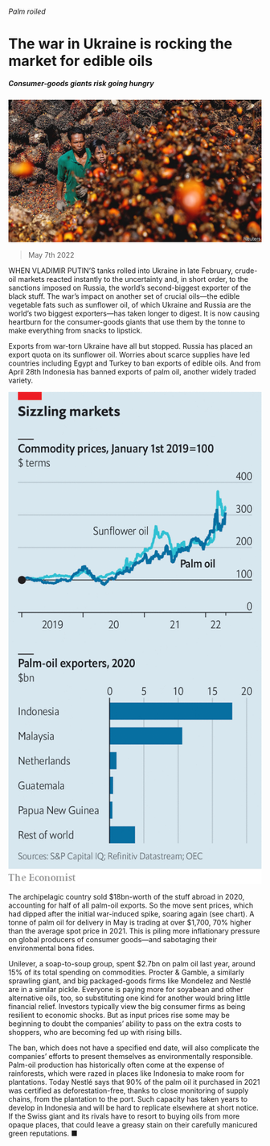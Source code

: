 ###### Palm roiled

# The war in Ukraine is rocking the market for edible oils 

##### Consumer-goods giants risk going hungry 

![image](images/20220507_WBP001_0.jpg) 

> May 7th 2022 

WHEN VLADIMIR PUTIN’S tanks rolled into Ukraine in late February, crude-oil markets reacted instantly to the uncertainty and, in short order, to the sanctions imposed on Russia, the world’s second-biggest exporter of the black stuff. The war’s impact on another set of crucial oils—the edible vegetable fats such as sunflower oil, of which Ukraine and Russia are the world’s two biggest exporters—has taken longer to digest. It is now causing heartburn for the consumer-goods giants that use them by the tonne to make everything from snacks to lipstick.

Exports from war-torn Ukraine have all but stopped. Russia has placed an export quota on its sunflower oil. Worries about scarce supplies have led countries including Egypt and Turkey to ban exports of edible oils. And from April 28th Indonesia has banned exports of palm oil, another widely traded variety.


![image](images/20220507_wbc163.png) 


The archipelagic country sold $18bn-worth of the stuff abroad in 2020, accounting for half of all palm-oil exports. So the move sent prices, which had dipped after the initial war-induced spike, soaring again (see chart). A tonne of palm oil for delivery in May is trading at over $1,700, 70% higher than the average spot price in 2021. This is piling more inflationary pressure on global producers of consumer goods—and sabotaging their environmental bona fides.

Unilever, a soap-to-soup group, spent $2.7bn on palm oil last year, around 15% of its total spending on commodities. Procter &amp; Gamble, a similarly sprawling giant, and big packaged-goods firms like Mondelez and Nestlé are in a similar pickle. Everyone is paying more for soyabean and other alternative oils, too, so substituting one kind for another would bring little financial relief. Investors typically view the big consumer firms as being resilient to economic shocks. But as input prices rise some may be beginning to doubt the companies’ ability to pass on the extra costs to shoppers, who are becoming fed up with rising bills.

The ban, which does not have a specified end date, will also complicate the companies’ efforts to present themselves as environmentally responsible. Palm-oil production has historically often come at the expense of rainforests, which were razed in places like Indonesia to make room for plantations. Today Nestlé says that 90% of the palm oil it purchased in 2021 was certified as deforestation-free, thanks to close monitoring of supply chains, from the plantation to the port. Such capacity has taken years to develop in Indonesia and will be hard to replicate elsewhere at short notice. If the Swiss giant and its rivals have to resort to buying oils from more opaque places, that could leave a greasy stain on their carefully manicured green reputations. ■


